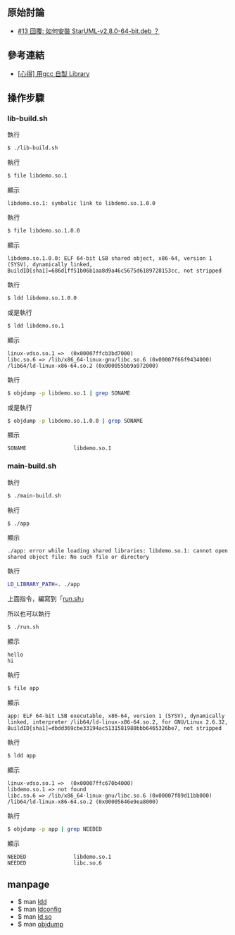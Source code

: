 
## 原始討論

* [#13 回覆: 如何安裝 StarUML-v2.8.0-64-bit.deb ？](https://www.ubuntu-tw.org/modules/newbb/viewtopic.php?post_id=356984#forumpost356984)


## 參考連結

* [[心得] 用gcc 自製 Library](https://www.ptt.cc/bbs/LinuxDev/M.1162669989.A.2E6.html)


## 操作步驟

### lib-build.sh

執行

``` sh
$ ./lib-build.sh
```

執行

``` sh
$ file libdemo.so.1
```

顯示

```
libdemo.so.1: symbolic link to libdemo.so.1.0.0
```

執行

``` sh
$ file libdemo.so.1.0.0
```

顯示

```
libdemo.so.1.0.0: ELF 64-bit LSB shared object, x86-64, version 1 (SYSV), dynamically linked, BuildID[sha1]=686d1ff51b06b1aa8d9a46c5675d6189728153cc, not stripped
```

執行

``` sh
$ ldd libdemo.so.1.0.0
```

或是執行

``` sh
$ ldd libdemo.so.1
```

顯示

```
linux-vdso.so.1 =>  (0x00007ffcb3bd7000)
libc.so.6 => /lib/x86_64-linux-gnu/libc.so.6 (0x00007f66f9434000)
/lib64/ld-linux-x86-64.so.2 (0x000055bb9a972000)
```

執行

``` sh
$ objdump -p libdemo.so.1 | grep SONAME
```

或是執行

``` sh
$ objdump -p libdemo.so.1.0.0 | grep SONAME
```

顯示

```
SONAME               libdemo.so.1
```

### main-build.sh

執行

``` sh
$ ./main-build.sh
```

執行

``` sh
$ ./app
```

顯示

```
./app: error while loading shared libraries: libdemo.so.1: cannot open shared object file: No such file or directory
```

執行

``` sh
LD_LIBRARY_PATH=. ./app
```

上面指令，編寫到「[run.sh](run.sh)」

所以也可以執行

``` sh
$ ./run.sh
```

顯示

```
hello
hi
```

執行

``` sh
$ file app
```

顯示

```
app: ELF 64-bit LSB executable, x86-64, version 1 (SYSV), dynamically linked, interpreter /lib64/ld-linux-x86-64.so.2, for GNU/Linux 2.6.32, BuildID[sha1]=dbdd369cbe33194ac5131581980bbb6465326be7, not stripped
```

執行

``` sh
$ ldd app
```

顯示

```
linux-vdso.so.1 =>  (0x00007ffc670b4000)
libdemo.so.1 => not found
libc.so.6 => /lib/x86_64-linux-gnu/libc.so.6 (0x00007f89d11bb000)
/lib64/ld-linux-x86-64.so.2 (0x00005646e9ea8000)
```

執行

``` sh
$ objdump -p app | grep NEEDED
```

顯示

```
NEEDED               libdemo.so.1
NEEDED               libc.so.6
```


## manpage

* $ man [ldd](http://manpages.ubuntu.com/manpages/xenial/en/man1/ldd.1.html)
* $ man [ldconfig](http://manpages.ubuntu.com/manpages/xenial/en/man8/ldconfig.8.html)
* $ man [ld.so](http://manpages.ubuntu.com/manpages/xenial/en/man8/ld.so.8.html)
* $ man [objdump](http://manpages.ubuntu.com/manpages/xenial/en/man1/objdump.1.html)
